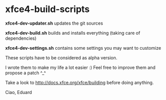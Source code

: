 # xfce4-build-scripts

**xfce4-dev-updater.sh** updates the git sources

**xfce4-dev-build.sh** builds and installs everything (taking care of dependencies)

**xfce4-dev-settings.sh** contains some settings you may want to customize

These scripts have to be considered as alpha version.

I wrote them to make my life a lot easier :)
Feel free to improve them and propose a patch ^_^



Take a look to http://docs.xfce.org/xfce/building before doing anything.

Ciao,
Eduard
